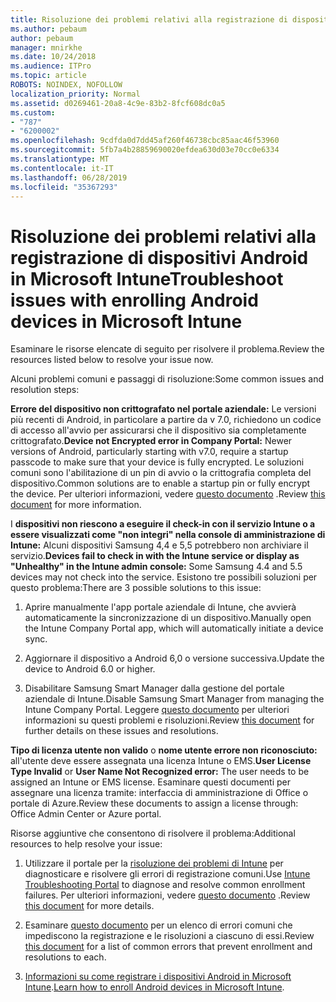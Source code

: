 ```yaml
---
title: Risoluzione dei problemi relativi alla registrazione di dispositivi Android in Microsoft Intune
ms.author: pebaum
author: pebaum
manager: mnirkhe
ms.date: 10/24/2018
ms.audience: ITPro
ms.topic: article
ROBOTS: NOINDEX, NOFOLLOW
localization_priority: Normal
ms.assetid: d0269461-20a8-4c9e-83b2-8fcf608dc0a5
ms.custom:
- "787"
- "6200002"
ms.openlocfilehash: 9cdfda0d7dd45af260f46738cbc85aac46f53960
ms.sourcegitcommit: 5fb7a4b28859690020efdea630d03e70cc0e6334
ms.translationtype: MT
ms.contentlocale: it-IT
ms.lasthandoff: 06/28/2019
ms.locfileid: "35367293"
---
```

# <a name="troubleshoot-issues-with-enrolling-android-devices-in-microsoft-intune"></a><span data-ttu-id="10232-102">Risoluzione dei problemi relativi alla registrazione di dispositivi Android in Microsoft Intune</span><span class="sxs-lookup"><span data-stu-id="10232-102">Troubleshoot issues with enrolling Android devices in Microsoft Intune</span></span>

<span data-ttu-id="10232-103">Esaminare le risorse elencate di seguito per risolvere il problema.</span><span class="sxs-lookup"><span data-stu-id="10232-103">Review the resources listed below to resolve your issue now.</span></span>
  
<span data-ttu-id="10232-104">Alcuni problemi comuni e passaggi di risoluzione:</span><span class="sxs-lookup"><span data-stu-id="10232-104">Some common issues and resolution steps:</span></span>
  
 <span data-ttu-id="10232-105">**Errore del dispositivo non crittografato nel portale aziendale:** Le versioni più recenti di Android, in particolare a partire da v 7.0, richiedono un codice di accesso all'avvio per assicurarsi che il dispositivo sia completamente crittografato.</span><span class="sxs-lookup"><span data-stu-id="10232-105">**Device not Encrypted error in Company Portal:** Newer versions of Android, particularly starting with v7.0, require a startup passcode to make sure that your device is fully encrypted.</span></span> <span data-ttu-id="10232-106">Le soluzioni comuni sono l'abilitazione di un pin di avvio o la crittografia completa del dispositivo.</span><span class="sxs-lookup"><span data-stu-id="10232-106">Common solutions are to enable a startup pin or fully encrypt the device.</span></span> <span data-ttu-id="10232-107">Per ulteriori informazioni, vedere [questo documento](https://docs.microsoft.com/intune-user-help/your-device-appears-encrypted-but-cp-says-otherwise-android) .</span><span class="sxs-lookup"><span data-stu-id="10232-107">Review [this document](https://docs.microsoft.com/intune-user-help/your-device-appears-encrypted-but-cp-says-otherwise-android) for more information.</span></span>
  
 <span data-ttu-id="10232-108">I **dispositivi non riescono a eseguire il check-in con il servizio Intune o a essere visualizzati come "non integri" nella console di amministrazione di Intune:** Alcuni dispositivi Samsung 4,4 e 5,5 potrebbero non archiviare il servizio.</span><span class="sxs-lookup"><span data-stu-id="10232-108">**Devices fail to check in with the Intune service or display as "Unhealthy" in the Intune admin console:** Some Samsung 4.4 and 5.5 devices may not check into the service.</span></span> <span data-ttu-id="10232-109">Esistono tre possibili soluzioni per questo problema:</span><span class="sxs-lookup"><span data-stu-id="10232-109">There are 3 possible solutions to this issue:</span></span>
  
1. <span data-ttu-id="10232-110">Aprire manualmente l'app portale aziendale di Intune, che avvierà automaticamente la sincronizzazione di un dispositivo.</span><span class="sxs-lookup"><span data-stu-id="10232-110">Manually open the Intune Company Portal app, which will automatically initiate a device sync.</span></span>

2. <span data-ttu-id="10232-111">Aggiornare il dispositivo a Android 6,0 o versione successiva.</span><span class="sxs-lookup"><span data-stu-id="10232-111">Update the device to Android 6.0 or higher.</span></span>

3. <span data-ttu-id="10232-112">Disabilitare Samsung Smart Manager dalla gestione del portale aziendale di Intune.</span><span class="sxs-lookup"><span data-stu-id="10232-112">Disable Samsung Smart Manager from managing the Intune Company Portal.</span></span> <span data-ttu-id="10232-113">Leggere [questo documento](https://docs.microsoft.com/intune-classic/troubleshoot/troubleshoot-device-enrollment-in-intune#devices-fail-to-check-in-with-the-intune-service-and-display-as-unhealthy-in-the-intune-admin-console) per ulteriori informazioni su questi problemi e risoluzioni.</span><span class="sxs-lookup"><span data-stu-id="10232-113">Review [this document](https://docs.microsoft.com/intune-classic/troubleshoot/troubleshoot-device-enrollment-in-intune#devices-fail-to-check-in-with-the-intune-service-and-display-as-unhealthy-in-the-intune-admin-console) for further details on these issues and resolutions.</span></span>

 <span data-ttu-id="10232-114">**Tipo di licenza utente non valido** o **nome utente errore non riconosciuto:** all'utente deve essere assegnata una licenza Intune o EMS.</span><span class="sxs-lookup"><span data-stu-id="10232-114">**User License Type Invalid** or **User Name Not Recognized error:** The user needs to be assigned an Intune or EMS license.</span></span> <span data-ttu-id="10232-115">Esaminare questi documenti per assegnare una licenza tramite: interfaccia di amministrazione di Office o portale di Azure.</span><span class="sxs-lookup"><span data-stu-id="10232-115">Review these documents to assign a license through: Office Admin Center or Azure portal.</span></span>
  
<span data-ttu-id="10232-116">Risorse aggiuntive che consentono di risolvere il problema:</span><span class="sxs-lookup"><span data-stu-id="10232-116">Additional resources to help resolve your issue:</span></span>
  
1. <span data-ttu-id="10232-117">Utilizzare il portale per la [risoluzione dei problemi di Intune](https://devicemanagement.microsoft.com/#blade/Microsoft_Intune_DeviceSettings/TroubleshootBlade) per diagnosticare e risolvere gli errori di registrazione comuni.</span><span class="sxs-lookup"><span data-stu-id="10232-117">Use [Intune Troubleshooting Portal](https://devicemanagement.microsoft.com/#blade/Microsoft_Intune_DeviceSettings/TroubleshootBlade) to diagnose and resolve common enrollment failures.</span></span> <span data-ttu-id="10232-118">Per ulteriori informazioni, vedere [questo documento](https://docs.microsoft.com/intune/help-desk-operators) .</span><span class="sxs-lookup"><span data-stu-id="10232-118">Review [this document](https://docs.microsoft.com/intune/help-desk-operators) for more details.</span></span>

2. <span data-ttu-id="10232-119">Esaminare [questo documento](https://docs.microsoft.com/intune-classic/Troubleshoot/troubleshoot-device-enrollment-in-intune) per un elenco di errori comuni che impediscono la registrazione e le risoluzioni a ciascuno di essi.</span><span class="sxs-lookup"><span data-stu-id="10232-119">Review [this document](https://docs.microsoft.com/intune-classic/Troubleshoot/troubleshoot-device-enrollment-in-intune) for a list of common errors that prevent enrollment and resolutions to each.</span></span>

3. <span data-ttu-id="10232-120">[Informazioni su come registrare i dispositivi Android in Microsoft Intune](https://docs.microsoft.com/intune/android-enroll).</span><span class="sxs-lookup"><span data-stu-id="10232-120">[Learn how to enroll Android devices in Microsoft Intune](https://docs.microsoft.com/intune/android-enroll).</span></span>
